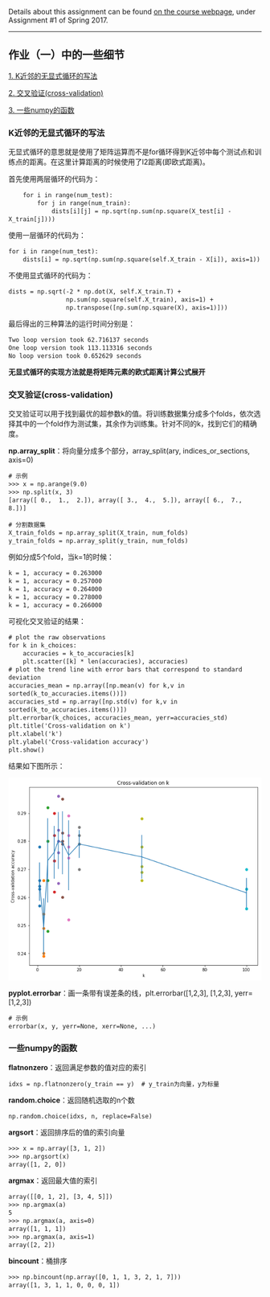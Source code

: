 Details about this assignment can be found [on the course webpage](http://cs231n.github.io/), under Assignment #1 of Spring 2017.

-----------------------------------------------------

## 作业（一）中的一些细节

[1. K近邻的无显式循环的写法](#K近邻的无显式循环的写法)<p>
[2. 交叉验证(cross-validation)](#交叉验证(cross\-validation))<p>
[3. 一些numpy的函数](#一些numpy的函数)<p>

### K近邻的无显式循环的写法

无显式循环的意思就是使用了矩阵运算而不是for循环得到K近邻中每个测试点和训练点的距离。在这里计算距离的时候使用了l2距离(即欧式距离)。

首先使用两层循环的代码为：

	    for i in range(num_test):
			for j in range(num_train):
				dists[i][j] = np.sqrt(np.sum(np.square(X_test[i] - X_train[j])))

使用一层循环的代码为：

	for i in range(num_test):
		dists[i] = np.sqrt(np.sum(np.square(self.X_train - X[i]), axis=1))
		
不使用显式循环的代码为：

	dists = np.sqrt(-2 * np.dot(X, self.X_train.T) +
                    np.sum(np.square(self.X_train), axis=1) +
                    np.transpose([np.sum(np.square(X), axis=1)]))

最后得出的三种算法的运行时间分别是：

	Two loop version took 62.716137 seconds
	One loop version took 113.113316 seconds
	No loop version took 0.652629 seconds

**无显式循环的实现方法就是将矩阵元素的欧式距离计算公式展开**

### 交叉验证(cross-validation)

交叉验证可以用于找到最优的超参数k的值。将训练数据集分成多个folds，依次选择其中的一个fold作为测试集，其余作为训练集。针对不同的k，找到它们的精确度。

**np.array_split**：将向量分成多个部分，array\_split(ary, indices_or_sections, axis=0)

	# 示例
	>>> x = np.arange(9.0)
	>>> np.split(x, 3)
	[array([ 0.,  1.,  2.]), array([ 3.,  4.,  5.]), array([ 6.,  7.,  8.])]

	# 分割数据集
	X_train_folds = np.array_split(X_train, num_folds)
	y_train_folds = np.array_split(y_train, num_folds)

例如分成5个fold，当k=1的时候：

	k = 1, accuracy = 0.263000
	k = 1, accuracy = 0.257000
	k = 1, accuracy = 0.264000
	k = 1, accuracy = 0.278000
	k = 1, accuracy = 0.266000

可视化交叉验证的结果：

	# plot the raw observations
	for k in k_choices:
	    accuracies = k_to_accuracies[k]
	    plt.scatter([k] * len(accuracies), accuracies)
	# plot the trend line with error bars that correspond to standard deviation
	accuracies_mean = np.array([np.mean(v) for k,v in sorted(k_to_accuracies.items())])
	accuracies_std = np.array([np.std(v) for k,v in sorted(k_to_accuracies.items())])
	plt.errorbar(k_choices, accuracies_mean, yerr=accuracies_std)
	plt.title('Cross-validation on k')
	plt.xlabel('k')
	plt.ylabel('Cross-validation accuracy')
	plt.show()

结果如下图所示：

<img src="./img/cross-validation-accuracy.png" width="600" align=center />

**pyplot.errorbar**：画一条带有误差条的线，plt.errorbar([1,2,3], [1,2,3], yerr=[1,2,3])

	# 示例
	errorbar(x, y, yerr=None, xerr=None, ...)  



### 一些numpy的函数

**flatnonzero**：返回满足参数的值对应的索引

	idxs = np.flatnonzero(y_train == y)  # y_train为向量，y为标量
	
**random.choice**：返回随机选取的n个数

	np.random.choice(idxs, n, replace=False)

**argsort**：返回排序后的值的索引向量

	>>> x = np.array([3, 1, 2])
	>>> np.argsort(x)
	array([1, 2, 0])

**argmax**：返回最大值的索引

	array([[0, 1, 2], [3, 4, 5]])
	>>> np.argmax(a)
	5
	>>> np.argmax(a, axis=0)
	array([1, 1, 1])
	>>> np.argmax(a, axis=1)
	array([2, 2])

**bincount**：桶排序

	>>> np.bincount(np.array([0, 1, 1, 3, 2, 1, 7]))
	array([1, 3, 1, 1, 0, 0, 0, 1])

